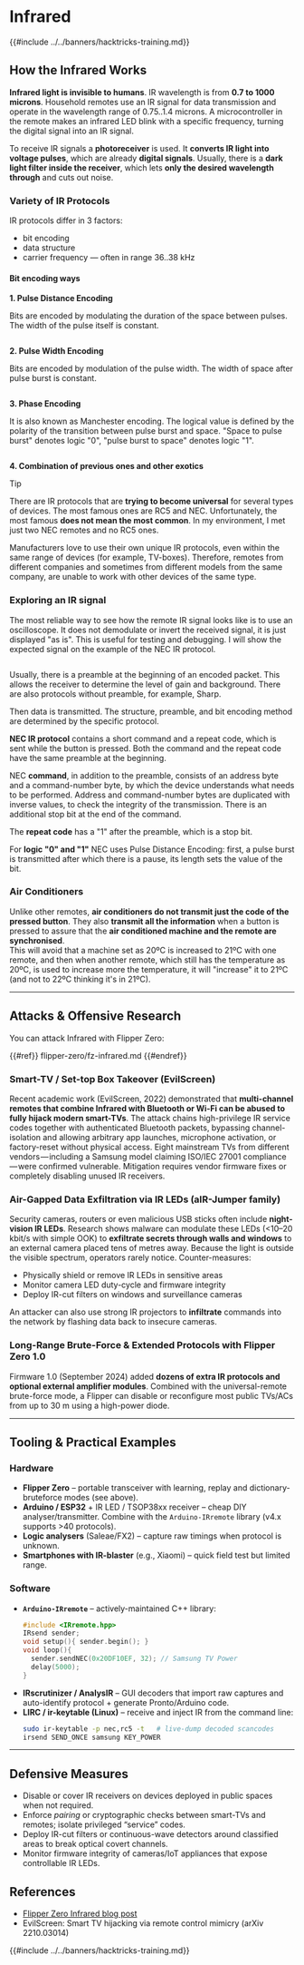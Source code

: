 # Infrared

{{#include ../../banners/hacktricks-training.md}}

## How the Infrared Works <a href="#how-the-infrared-port-works" id="how-the-infrared-port-works"></a>

**Infrared light is invisible to humans**. IR wavelength is from **0.7 to 1000 microns**. Household remotes use an IR signal for data transmission and operate in the wavelength range of 0.75..1.4 microns. A microcontroller in the remote makes an infrared LED blink with a specific frequency, turning the digital signal into an IR signal.

To receive IR signals a **photoreceiver** is used. It **converts IR light into voltage pulses**, which are already **digital signals**. Usually, there is a **dark light filter inside the receiver**, which lets **only the desired wavelength through** and cuts out noise.

### Variety of IR Protocols <a href="#variety-of-ir-protocols" id="variety-of-ir-protocols"></a>

IR protocols differ in 3 factors:

- bit encoding
- data structure
- carrier frequency — often in range 36..38 kHz

#### Bit encoding ways <a href="#bit-encoding-ways" id="bit-encoding-ways"></a>

**1. Pulse Distance Encoding**

Bits are encoded by modulating the duration of the space between pulses. The width of the pulse itself is constant.

<figure><img src="../../images/image (295).png" alt=""><figcaption></figcaption></figure>

**2. Pulse Width Encoding**

Bits are encoded by modulation of the pulse width. The width of space after pulse burst is constant.

<figure><img src="../../images/image (282).png" alt=""><figcaption></figcaption></figure>

**3. Phase Encoding**

It is also known as Manchester encoding. The logical value is defined by the polarity of the transition between pulse burst and space. "Space to pulse burst" denotes logic "0", "pulse burst to space" denotes logic "1".

<figure><img src="../../images/image (634).png" alt=""><figcaption></figcaption></figure>

**4. Combination of previous ones and other exotics**

> [!TIP]
> There are IR protocols that are **trying to become universal** for several types of devices. The most famous ones are RC5 and NEC. Unfortunately, the most famous **does not mean the most common**. In my environment, I met just two NEC remotes and no RC5 ones.
>
> Manufacturers love to use their own unique IR protocols, even within the same range of devices (for example, TV-boxes). Therefore, remotes from different companies and sometimes from different models from the same company, are unable to work with other devices of the same type.

### Exploring an IR signal

The most reliable way to see how the remote IR signal looks like is to use an oscilloscope. It does not demodulate or invert the received signal, it is just displayed "as is". This is useful for testing and debugging. I will show the expected signal on the example of the NEC IR protocol.

<figure><img src="../../images/image (235).png" alt=""><figcaption></figcaption></figure>

Usually, there is a preamble at the beginning of an encoded packet. This allows the receiver to determine the level of gain and background. There are also protocols without preamble, for example, Sharp.

Then data is transmitted. The structure, preamble, and bit encoding method are determined by the specific protocol.

**NEC IR protocol** contains a short command and a repeat code, which is sent while the button is pressed. Both the command and the repeat code have the same preamble at the beginning.

NEC **command**, in addition to the preamble, consists of an address byte and a command-number byte, by which the device understands what needs to be performed. Address and command-number bytes are duplicated with inverse values, to check the integrity of the transmission. There is an additional stop bit at the end of the command.

The **repeat code** has a "1" after the preamble, which is a stop bit.

For **logic "0" and "1"** NEC uses Pulse Distance Encoding: first, a pulse burst is transmitted after which there is a pause, its length sets the value of the bit.

### Air Conditioners

Unlike other remotes, **air conditioners do not transmit just the code of the pressed button**. They also **transmit all the information** when a button is pressed to assure that the **air conditioned machine and the remote are synchronised**.\
This will avoid that a machine set as 20ºC is increased to 21ºC with one remote, and then when another remote, which still has the temperature as 20ºC, is used to increase more the temperature, it will "increase" it to 21ºC (and not to 22ºC thinking it's in 21ºC).

---

## Attacks & Offensive Research <a href="#attacks" id="attacks"></a>

You can attack Infrared with Flipper Zero:

{{#ref}}
flipper-zero/fz-infrared.md
{{#endref}}

### Smart-TV / Set-top Box Takeover (EvilScreen)

Recent academic work (EvilScreen, 2022) demonstrated that **multi-channel remotes that combine Infrared with Bluetooth or Wi-Fi can be abused to fully hijack modern smart-TVs**. The attack chains high-privilege IR service codes together with authenticated Bluetooth packets, bypassing channel-isolation and allowing arbitrary app launches, microphone activation, or factory-reset without physical access. Eight mainstream TVs from different vendors — including a Samsung model claiming ISO/IEC 27001 compliance — were confirmed vulnerable. Mitigation requires vendor firmware fixes or completely disabling unused IR receivers. 

### Air-Gapped Data Exfiltration via IR LEDs (aIR-Jumper family)

Security cameras, routers or even malicious USB sticks often include **night-vision IR LEDs**. Research shows malware can modulate these LEDs (<10–20 kbit/s with simple OOK) to **exfiltrate secrets through walls and windows** to an external camera placed tens of metres away. Because the light is outside the visible spectrum, operators rarely notice. Counter-measures:

* Physically shield or remove IR LEDs in sensitive areas
* Monitor camera LED duty-cycle and firmware integrity
* Deploy IR-cut filters on windows and surveillance cameras

An attacker can also use strong IR projectors to **infiltrate** commands into the network by flashing data back to insecure cameras. 

### Long-Range Brute-Force & Extended Protocols with Flipper Zero 1.0

Firmware 1.0 (September 2024) added **dozens of extra IR protocols and optional external amplifier modules**. Combined with the universal-remote brute-force mode, a Flipper can disable or reconfigure most public TVs/ACs from up to 30 m using a high-power diode. 

---

## Tooling & Practical Examples <a href="#tooling" id="tooling"></a>

### Hardware

* **Flipper Zero** – portable transceiver with learning, replay and dictionary-bruteforce modes (see above).
* **Arduino / ESP32** + IR LED / TSOP38xx receiver – cheap DIY analyser/transmitter. Combine with the `Arduino-IRremote` library (v4.x supports >40 protocols).
* **Logic analysers** (Saleae/FX2) – capture raw timings when protocol is unknown.
* **Smartphones with IR-blaster** (e.g., Xiaomi) – quick field test but limited range.

### Software

* **`Arduino-IRremote`** – actively-maintained C++ library: 
  ```cpp
  #include <IRremote.hpp>
  IRsend sender;
  void setup(){ sender.begin(); }
  void loop(){
    sender.sendNEC(0x20DF10EF, 32); // Samsung TV Power
    delay(5000);
  }
  ```
* **IRscrutinizer / AnalysIR** – GUI decoders that import raw captures and auto-identify protocol + generate Pronto/Arduino code.
* **LIRC / ir-keytable (Linux)** – receive and inject IR from the command line:
  ```bash
  sudo ir-keytable -p nec,rc5 -t   # live-dump decoded scancodes
  irsend SEND_ONCE samsung KEY_POWER
  ```

---

## Defensive Measures <a href="#defense" id="defense"></a>

* Disable or cover IR receivers on devices deployed in public spaces when not required.
* Enforce *pairing* or cryptographic checks between smart-TVs and remotes; isolate privileged “service” codes.
* Deploy IR-cut filters or continuous-wave detectors around classified areas to break optical covert channels.
* Monitor firmware integrity of cameras/IoT appliances that expose controllable IR LEDs.

## References

- [Flipper Zero Infrared blog post](https://blog.flipperzero.one/infrared/)
- EvilScreen: Smart TV hijacking via remote control mimicry (arXiv 2210.03014)

{{#include ../../banners/hacktricks-training.md}}
